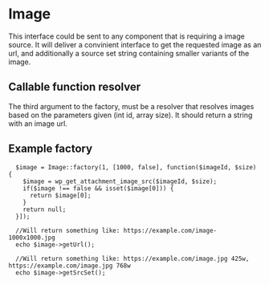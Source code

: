 # Image
This interface could be sent to any component that is requiring a image source. It will deliver a convinient interface to get the requested image as an url, and additionally a source set string containing smaller variants of the image.

## Callable function resolver
The third argument to the factory, must be a resolver that resolves images based on the parameters given (int id, array size). It should return a string with an image url.

## Example factory

````
  $image = Image::factory(1, [1000, false], function($imageId, $size) {
    $image = wp_get_attachment_image_src($imageId, $size); 
    if($image !== false && isset($image[0])) {
      return $image[0]; 
    } 
    return null; 
  }]);

  //Will return something like: https://example.com/image-1000x1000.jpg
  echo $image->getUrl();

  //Will return something like: https://example.com/image.jpg 425w, https://example.com/image.jpg 768w
  echo $image->getSrcSet();

````